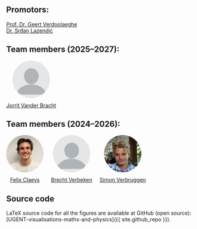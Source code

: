 <h2>Promotors:</h2>
<a href="https://nuclearfusion.ugent.be/prof-dr-geert-verdoolaege">Prof. Dr. Geert Verdoolaeghe</a> <br>
<a href="https://users.ugent.be/~slazendi">Dr. Srđan Lazendić</a> <br>

<h2>Team members (2025–2027):</h2>
<div style="display: flex; flex-wrap: wrap; gap: 20px; align-items: center;">

  <div style="text-align: center;">
    <img src="assets/WebsitePics/Anonymous.jpg" alt="Jorrit" style="width:100px; height:100px; border-radius:50%; object-fit:cover; margin-bottom:8px;">
    <br>
    <a href="https://www.linkedin.com/in/jorrit-vander-bracht-4987b9364/">Jorrit Vander Bracht</a>
  </div>

</div>

<h2>Team members (2024–2026):</h2>
<div style="display: flex; flex-wrap: wrap; gap: 20px; align-items: center;">

  <div style="text-align: center;">
    <img src="assets/WebsitePics/Felix.JPG" alt="Felix" style="width:100px; height:100px; border-radius:50%; object-fit:cover; margin-bottom:8px;">
    <br>
    <a href="https://www.linkedin.com/in/felix-claeys-7b4047279/">Felix Claeys</a>
  </div>

  <div style="text-align: center;">
    <img src="assets/WebsitePics/Anonymous.jpg" alt="Brecht" style="width:100px; height:100px; border-radius:50%; object-fit:cover; margin-bottom:8px;">
    <br>
    <a href="https://www.linkedin.com/in/brecht-verbeken-837b4b352/">Brecht Verbeken</a>
  </div>

  <div style="text-align: center;">
    <img src="assets/WebsitePics/Simon.jpg" alt="Simon" style="width:100px; height:100px; border-radius:50%; object-fit:cover; margin-bottom:8px;">
    <br>
    <a href="https://www.linkedin.com/in/simon-verbruggen-7ba82a324/">Simon Verbruggen</a>
  </div>

</div>

<h2>Source code</h2>
LaTeX source code for all the figures are available at GitHub (open source):  
[UGENT-visualisations-maths-and-physics]({{ site.github_repo }}).
